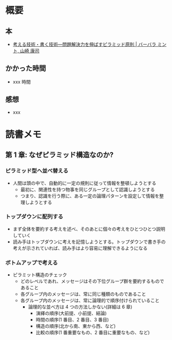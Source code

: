 # 概要

## 本

- [考える技術・書く技術―問題解決力を伸ばすピラミッド原則 | バーバラ ミント, 山崎 康司](https://amzn.to/3da5xxu)

## かかった時間

- xxx 時間

## 感想

- xxx

# 読書メモ

## 第 1 章: なぜピラミッド構造なのか?

### ピラミッド型へ並べ替える

- 人間は頭の中で、自動的に一定の規則に従って情報を整頓しようとする
  - 最初に、関連性を持つ物事を同じグループとして認識しようとする
  - つまり、認識を行う際に、ある一定の論理パターンを設定して情報を整理しようとする

### トップダウンに配列する

- まず全体を要約する考えを述べ、そのあとに個々の考えをひとつひとつ説明していく
- 読み手はトップダウンに考えを記憶しようとする。トップダウンで書き手の考えが示されていれば、読み手はより容易に理解できるようになる

### ボトムアップで考える

- ピラミット構造のチェック
  - どのレベルであれ、メッセージはその下位グループ群を要約するものであること
  - 各グループ内のメッセージは、常に同じ種類のものであること
  - 各グループ内のメッセージは、常に論理的で順序付けられていること
    - 論理的な並べ方は 4 つの方法しかない(詳細は 6 章)
      - 演繹の順序(大前提、小前提、結論)
      - 時間の順序(1 番目、2 番目、3 番目)
      - 構造の順序(北から南、東から西、など)
      - 比較の順序(1 番重要なもの、2 番目に重要なもの、など)
